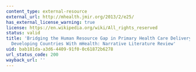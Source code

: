```yaml
---
content_type: external-resource
external_url: http://mhealth.jmir.org/2013/2/e25/
has_external_license_warning: true
license: https://en.wikipedia.org/wiki/All_rights_reserved
status: valid
title: 'Bridging the Human Resource Gap in Primary Health Care Delivery Systems of
  Developing Countries With mHealth: Narrative Literature Review'
uid: bab181da-a3d6-4409-91f0-0c61872b6278
url_status_code: 200
wayback_url: ''
---
```

